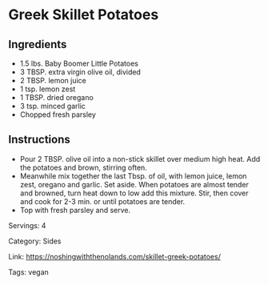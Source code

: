 # Greek Skillet Potatoes

## Ingredients

- 1.5 lbs. Baby Boomer Little Potatoes
- 3 TBSP. extra virgin olive oil, divided
- 2 TBSP. lemon juice
- 1 tsp. lemon zest
- 1 TBSP. dried oregano
- 3 tsp. minced garlic
- Chopped fresh parsley

## Instructions

- Pour 2 TBSP. olive oil into a non-stick skillet over medium high heat. Add the potatoes and brown, stirring often.
- Meanwhile mix together the last Tbsp. of oil, with lemon juice, lemon zest, oregano and garlic. Set aside. When potatoes are almost tender and browned, turn heat down to low add this mixture. Stir, then cover and cook for 2-3 min. or until potatoes are tender.
- Top with fresh parsley and serve.

Servings: 4

Category: Sides

Link: https://noshingwiththenolands.com/skillet-greek-potatoes/

Tags: vegan

